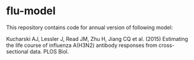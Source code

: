 # flu-model


This repository contains code for annual version of following model:

Kucharski AJ, Lessler J, Read JM, Zhu H, Jiang CQ et al. (2015) Estimating the life course of influenza A(H3N2) antibody responses from cross-sectional data. PLOS Biol.



